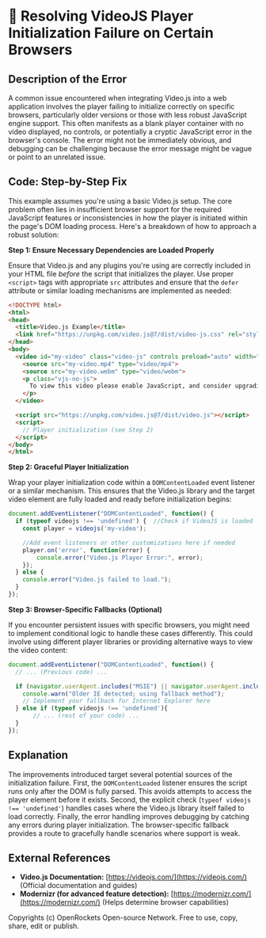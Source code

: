 # 🐞 Resolving VideoJS Player Initialization Failure on Certain Browsers


## Description of the Error

A common issue encountered when integrating Video.js into a web application involves the player failing to initialize correctly on specific browsers, particularly older versions or those with less robust JavaScript engine support. This often manifests as a blank player container with no video displayed, no controls, or potentially a cryptic JavaScript error in the browser's console. The error might not be immediately obvious, and debugging can be challenging because the error message might be vague or point to an unrelated issue.


## Code: Step-by-Step Fix

This example assumes you're using a basic Video.js setup.  The core problem often lies in insufficient browser support for the required JavaScript features or inconsistencies in how the player is initiated within the page's DOM loading process.  Here's a breakdown of how to approach a robust solution:


**Step 1: Ensure Necessary Dependencies are Loaded Properly**

Ensure that Video.js and any plugins you're using are correctly included in your HTML file *before* the script that initializes the player.  Use proper `<script>` tags with appropriate `src` attributes and ensure that the `defer` attribute or similar loading mechanisms are implemented as needed:

```html
<!DOCTYPE html>
<html>
<head>
  <title>Video.js Example</title>
  <link href="https://unpkg.com/video.js@7/dist/video-js.css" rel="stylesheet">
</head>
<body>
  <video id="my-video" class="video-js" controls preload="auto" width="640" height="360" poster="poster.jpg" data-setup="{}">
    <source src="my-video.mp4" type="video/mp4">
    <source src="my-video.webm" type="video/webm">
    <p class="vjs-no-js">
      To view this video please enable JavaScript, and consider upgrading to a web browser that supports HTML5 video
    </p>
  </video>

  <script src="https://unpkg.com/video.js@7/dist/video.js"></script>
  <script>
    // Player initialization (see Step 2)
  </script>
</body>
</html>
```

**Step 2:  Graceful Player Initialization**

Wrap your player initialization code within a `DOMContentLoaded` event listener or a similar mechanism. This ensures that the Video.js library and the target video element are fully loaded and ready before initialization begins:


```javascript
document.addEventListener("DOMContentLoaded", function() {
  if (typeof videojs !== 'undefined') {  //Check if VideoJS is loaded
    const player = videojs('my-video');

    //Add event listeners or other customizations here if needed
    player.on('error', function(error) {
        console.error("Video.js Player Error:", error);
    });
  } else {
    console.error("Video.js failed to load.");
  }
});
```


**Step 3: Browser-Specific Fallbacks (Optional)**

If you encounter persistent issues with specific browsers, you might need to implement conditional logic to handle these cases differently.  This could involve using different player libraries or providing alternative ways to view the video content:


```javascript
document.addEventListener("DOMContentLoaded", function() {
  // ... (Previous code) ...

  if (navigator.userAgent.includes("MSIE") || navigator.userAgent.includes("Trident/")) { // Check for older IE
    console.warn("Older IE detected; using fallback method");
    // Implement your fallback for Internet Explorer here
  } else if (typeof videojs !== 'undefined'){
       // ... (rest of your code) ...
  }
});
```


## Explanation

The improvements introduced target several potential sources of the initialization failure.  First, the `DOMContentLoaded` listener ensures the script runs only after the DOM is fully parsed. This avoids attempts to access the player element before it exists.  Second, the explicit check (`typeof videojs !== 'undefined'`) handles cases where the Video.js library itself failed to load correctly. Finally, the error handling improves debugging by catching any errors during player initialization. The browser-specific fallback provides a route to gracefully handle scenarios where support is weak.


## External References

* **Video.js Documentation:** [https://videojs.com/](https://videojs.com/) (Official documentation and guides)
* **Modernizr (for advanced feature detection):** [https://modernizr.com/](https://modernizr.com/) (Helps determine browser capabilities)


Copyrights (c) OpenRockets Open-source Network. Free to use, copy, share, edit or publish.

